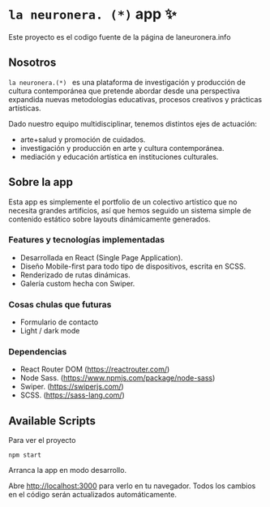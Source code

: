 # `la neuronera. (*)` app ✨

Este proyecto es el codigo fuente de la página de laneuronera.info

## Nosotros

`la neuronera.(*) ` es una plataforma de investigación y producción de cultura contemporánea que pretende abordar desde una perspectiva expandida nuevas metodologías educativas, procesos creativos y prácticas artísticas.

Dado nuestro equipo multidisciplinar, tenemos distintos ejes de actuación:

- arte+salud y promoción de cuidados.
- investigación y producción en arte y cultura contemporánea.
- mediación y educación artística en instituciones culturales.

## Sobre la app

Esta app es simplemente el portfolio de un colectivo artístico que no necesita grandes artificios, así que hemos seguido un sistema simple de contenido estático sobre layouts dinámicamente generados.

### Features y tecnologías implementadas

- Desarrollada en React (Single Page Application).
- Diseño Mobile-first para todo tipo de dispositivos, escrita en SCSS.
- Renderizado de rutas dinámicas.
- Galería custom hecha con Swiper.

### Cosas chulas que futuras

- Formulario de contacto
- Light / dark mode

### Dependencias

- React Router DOM (https://reactrouter.com/)
- Node Sass. (https://www.npmjs.com/package/node-sass)
- Swiper. (https://swiperjs.com/)
- SCSS. (https://sass-lang.com/)

## Available Scripts

Para ver el proyecto

`npm start`

Arranca la app en modo desarrollo.

Abre [http://localhost:3000](http://localhost:3000) para verlo en tu navegador. Todos los cambios en el código serán actualizados automáticamente.

